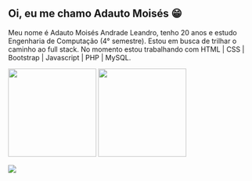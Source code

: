 ## Oi, eu me chamo Adauto Moisés 😁

Meu nome é Adauto Moisés Andrade Leandro, tenho 20 anos e estudo Engenharia de Computação (4° semestre).
Estou em busca de trilhar o caminho ao full stack. No momento estou trabalhando com HTML | CSS | Bootstrap | Javascript | PHP | MySQL.

<img height="180em" src="https://github-readme-stats.vercel.app/api?username=adautomoises&count_private=true&show_icons=true&bg_color=30,FF1100,000BE2&title_color=fff&text_color=fff&icon_color=fff"/> <img height="180em" src="https://github-readme-stats-eight-theta.vercel.app/api/top-langs/?username=adautomoises&layout=compact&langs_count=8&include_all_commits=true&count_private=true&bg_color=30,FF1100,000BE2&title_color=fff&text_color=fff&icon_color=fff">

<a href="https://www.linkedin.com/in/adautomoises/" alt="linkedin" target="_blank">
  <img src="https://img.shields.io/badge/LinkedIn-%230077B5.svg?&style=flat-square&logo=linkedin&logoColor=white">
</a>
